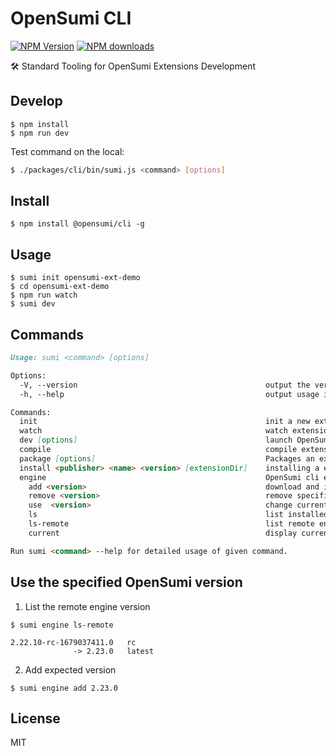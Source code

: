# OpenSumi CLI

[![NPM Version][npm-image]][npm-url]
[![NPM downloads][download-image]][download-url]

[npm-image]: https://img.shields.io/npm/v/@opensumi/cli.svg
[npm-url]: https://www.npmjs.com/package/@opensumi/cli
[download-image]: https://img.shields.io/npm/dm/@opensumi/cli.svg
[download-url]: https://npmjs.org/package/@opensumi/cli
[license-image]: https://img.shields.io/npm/l/@opensumi/cli.svg
[license-url]: https://github.com/opensumi/core/blob/main/LICENSE
[license-image]: https://img.shields.io/npm/l/@opensumi/cli.svg
[license-url]: https://github.com/opensumi/core/blob/main/LICENSE

🛠️ Standard Tooling for OpenSumi Extensions Development

## Develop

```base
$ npm install
$ npm run dev
```

Test command on the local:

```bash
$ ./packages/cli/bin/sumi.js <command> [options]
```

## Install

```
$ npm install @opensumi/cli -g
```

## Usage

```
$ sumi init opensumi-ext-demo
$ cd opensumi-ext-demo
$ npm run watch
$ sumi dev
```

## Commands

```md
Usage: sumi <command> [options]

Options:
  -V, --version                                          output the version number
  -h, --help                                             output usage information

Commands:
  init                                                   init a new extension powered by OpenSumi
  watch                                                  watch extension in development mode
  dev [options]                                          launch OpenSumi IDE load specified extension.
  compile                                                compile extension in production mode
  package [options]                                      Packages an extension
  install <publisher> <name> <version> [extensionDir]    installing a extension
  engine                                                 OpenSumi cli engine management
    add <version>                                        download and install a [version]
    remove <version>                                     remove specific [version] engine
    use  <version>                                       change current engine to [version]
    ls                                                   list installed engine versions
    ls-remote                                            list remote engine versions available for install
    current                                              display currently selected version

Run sumi <command> --help for detailed usage of given command.
```

## Use the specified OpenSumi version

1. List the remote engine version
```
$ sumi engine ls-remote

2.22.10-rc-1679037411.0   rc
              -> 2.23.0   latest
```

2. Add expected version

```
$ sumi engine add 2.23.0
```

## License

MIT
